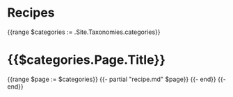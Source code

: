 # Recipes
{{range $categories :=  .Site.Taxonomies.categories}}
# {{$categories.Page.Title}}
{{range $page := $categories}}
{{- partial "recipe.md" $page}}
{{- end}}
{{- end}}
